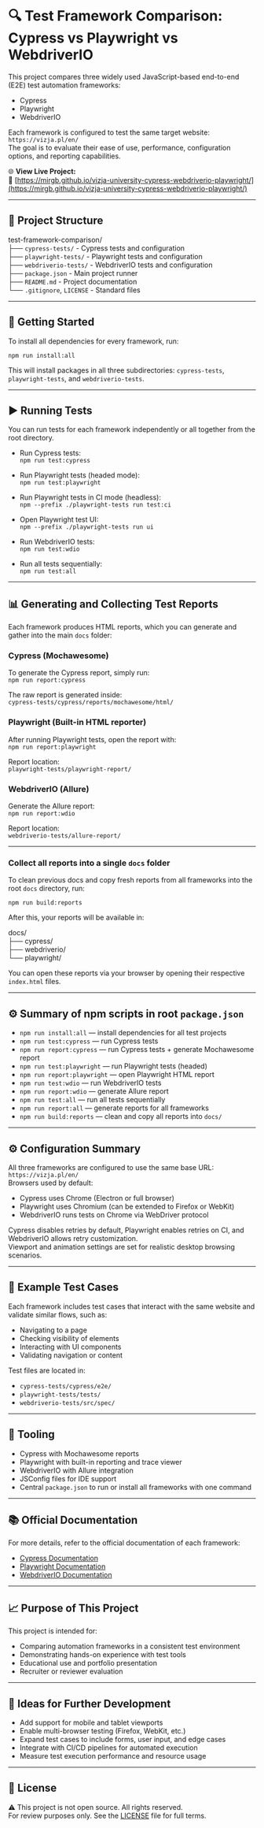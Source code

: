 # 🔍 Test Framework Comparison: Cypress vs Playwright vs WebdriverIO

This project compares three widely used JavaScript-based end-to-end (E2E) test automation frameworks:

- Cypress  
- Playwright  
- WebdriverIO  

Each framework is configured to test the same target website: `https://vizja.pl/en/`  
The goal is to evaluate their ease of use, performance, configuration options, and reporting capabilities.

🌐 **View Live Project:**  
🔗 [https://mirgb.github.io/vizja-university-cypress-webdriverio-playwright/](https://mirgb.github.io/vizja-university-cypress-webdriverio-playwright/)

---

## 📁 Project Structure

test-framework-comparison/  
├── `cypress-tests/`        - Cypress tests and configuration  
├── `playwright-tests/`     - Playwright tests and configuration  
├── `webdriverio-tests/`    - WebdriverIO tests and configuration  
├── `package.json`          - Main project runner  
├── `README.md`             - Project documentation  
└── `.gitignore`, `LICENSE` - Standard files  

---

## 🚀 Getting Started

To install all dependencies for every framework, run:

`npm run install:all`

This will install packages in all three subdirectories: `cypress-tests`, `playwright-tests`, and `webdriverio-tests`.

---

## ▶️ Running Tests

You can run tests for each framework independently or all together from the root directory.

- Run Cypress tests:  
  `npm run test:cypress`

- Run Playwright tests (headed mode):  
  `npm run test:playwright`

- Run Playwright tests in CI mode (headless):  
  `npm --prefix ./playwright-tests run test:ci`

- Open Playwright test UI:  
  `npm --prefix ./playwright-tests run ui`

- Run WebdriverIO tests:  
  `npm run test:wdio`

- Run all tests sequentially:  
  `npm run test:all`

---

## 📊 Generating and Collecting Test Reports

Each framework produces HTML reports, which you can generate and gather into the main `docs` folder:

### Cypress (Mochawesome)  
To generate the Cypress report, simply run:  
`npm run report:cypress`

The raw report is generated inside:  
`cypress-tests/cypress/reports/mochawesome/html/`

### Playwright (Built-in HTML reporter)  
After running Playwright tests, open the report with:  
`npm run report:playwright`

Report location:  
`playwright-tests/playwright-report/`

### WebdriverIO (Allure)  
Generate the Allure report:  
`npm run report:wdio`

Report location:  
`webdriverio-tests/allure-report/`

---

### Collect all reports into a single `docs` folder

To clean previous docs and copy fresh reports from all frameworks into the root `docs` directory, run:

`npm run build:reports`

After this, your reports will be available in:

docs/  
├── cypress/  
├── webdriverio/  
└── playwright/

You can open these reports via your browser by opening their respective `index.html` files.

---

## ⚙️ Summary of npm scripts in root `package.json`

- `npm run install:all` — install dependencies for all test projects  
- `npm run test:cypress` — run Cypress tests  
- `npm run report:cypress` — run Cypress tests + generate Mochawesome report  
- `npm run test:playwright` — run Playwright tests (headed)  
- `npm run report:playwright` — open Playwright HTML report  
- `npm run test:wdio` — run WebdriverIO tests  
- `npm run report:wdio` — generate Allure report  
- `npm run test:all` — run all tests sequentially  
- `npm run report:all` — generate reports for all frameworks  
- `npm run build:reports` — clean and copy all reports into `docs/`  

---

## ⚙️ Configuration Summary

All three frameworks are configured to use the same base URL: `https://vizja.pl/en/`  
Browsers used by default:

- Cypress uses Chrome (Electron or full browser)  
- Playwright uses Chromium (can be extended to Firefox or WebKit)  
- WebdriverIO runs tests on Chrome via WebDriver protocol  

Cypress disables retries by default, Playwright enables retries on CI, and WebdriverIO allows retry customization.  
Viewport and animation settings are set for realistic desktop browsing scenarios.

---

## 🧪 Example Test Cases

Each framework includes test cases that interact with the same website and validate similar flows, such as:

- Navigating to a page  
- Checking visibility of elements  
- Interacting with UI components  
- Validating navigation or content  

Test files are located in:

- `cypress-tests/cypress/e2e/`  
- `playwright-tests/tests/`  
- `webdriverio-tests/src/spec/`  

---

## 🧰 Tooling

- Cypress with Mochawesome reports  
- Playwright with built-in reporting and trace viewer  
- WebdriverIO with Allure integration  
- JSConfig files for IDE support  
- Central `package.json` to run or install all frameworks with one command

---

## 📚 Official Documentation

For more details, refer to the official documentation of each framework:

- [Cypress Documentation](https://docs.cypress.io)  
- [Playwright Documentation](https://playwright.dev/docs/intro)  
- [WebdriverIO Documentation](https://webdriver.io/docs/gettingstarted/)

---

## 📈 Purpose of This Project

This project is intended for:

- Comparing automation frameworks in a consistent test environment  
- Demonstrating hands-on experience with test tools  
- Educational use and portfolio presentation  
- Recruiter or reviewer evaluation  

---

## 🔧 Ideas for Further Development

- Add support for mobile and tablet viewports  
- Enable multi-browser testing (Firefox, WebKit, etc.)  
- Expand test cases to include forms, user input, and edge cases  
- Integrate with CI/CD pipelines for automated execution  
- Measure test execution performance and resource usage  

---

## 📄 License

⚠️ This project is not open source. All rights reserved.  
For review purposes only. See the [LICENSE](./LICENSE) file for full terms.
